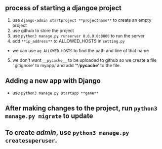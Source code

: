 ## process of starting a djangoe project

1. use `django-admin startproject **projectname**` to create an empty project
2. use github to store the project
3. use `python3 manage.py runserver 0.0.0.0:8000` to run the server
4. add `**ip_address**` to ALLOWED_HOSTS in `setting.py`
* we can use `ag ALLOWED_HOSTS` to find the path and line of that name
5. we don't want `__pycache__` to be uploaded to github so we create a file '.gitignore' to myapp/ and add '*/__pycache__' to the file.

## Adding a new app with Django
* use `python3 manage.py startapp **game**`

## After making changes to the project, run `python3 manage.py migrate` to update

## To create *admin*, use `python3 manage.py createsuperuser`.

